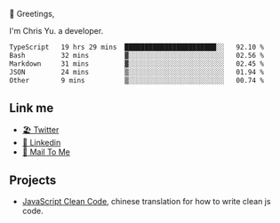 👋 Greetings, 

I'm Chris Yu. a developer. 


<!--START_SECTION:waka-->

```txt
TypeScript   19 hrs 29 mins  ███████████████████████░░   92.10 %
Bash         32 mins         ▓░░░░░░░░░░░░░░░░░░░░░░░░   02.56 %
Markdown     31 mins         ▓░░░░░░░░░░░░░░░░░░░░░░░░   02.45 %
JSON         24 mins         ▒░░░░░░░░░░░░░░░░░░░░░░░░   01.94 %
Other        9 mins          ▒░░░░░░░░░░░░░░░░░░░░░░░░   00.74 %
```

<!--END_SECTION:waka-->

## Link me

- [🏖️ Twitter](https://twitter.com/yuetong3yu)
- [🧳 Linkedin](https://www.linkedin.com/in/yuetong3yu)
- [📧 Mail To Me](mailto:yuetong3yu@gmail.com)


## Projects 

- [JavaScript Clean Code](https://js-clean-code-cn.vercel.app/), chinese translation for how to write clean js code.
